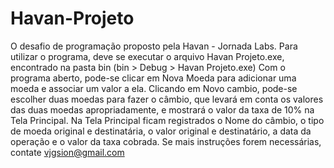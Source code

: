 # Havan-Projeto
O desafio de programação proposto pela Havan - Jornada Labs.
Para utilizar o programa, deve se executar o arquivo Havan Projeto.exe, encontrado na pasta bin (bin > Debug > Havan Projeto.exe)
Com o programa aberto, pode-se clicar em Nova Moeda para adicionar uma moeda e associar um valor a ela.
Clicando em Novo cambio, pode-se escolher duas moedas para fazer o câmbio, que levará em conta os valores das duas moedas apropriadamente, e mostrará o valor da taxa de 10% na Tela Principal.
Na Tela Principal ficam registrados o Nome do câmbio, o tipo de moeda original e destinatária, o valor original e destinatário, a data da operação e o valor da taxa cobrada.
Se mais instruções forem necessárias, contate vjgsion@gmail.com
